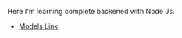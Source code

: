 Here I'm learning complete backened with Node Js.

- [Models Link](https://app.eraser.io/workspace/YtPqZ1VogxGy1jzIDkzj)